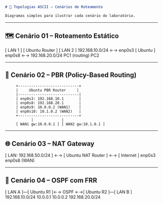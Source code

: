 ```markdown
# 🧱 Topologias ASCII – Cenários de Roteamento

Diagramas simples para ilustrar cada cenário do laboratório.
```
---

## 🗺️ Cenário 01 – Roteamento Estático
[ LAN 1 ] [ Ubuntu Router ] [ LAN 2 ] 192.168.10.0/24 ←→ enp0s3 [ Ubuntu ] enp0s8 ←→ 192.168.20.0/24 PC1 (routing) PC2

---

## 🧭 Cenário 02 – PBR (Policy-Based Routing)
         +----------------------------+
         |     Ubuntu PBR Router     |
         |----------------------------|
         | enp0s3: 192.168.10.1       |
         | enp0s8: 192.168.20.1       |
         | enp0s9: 10.0.0.2 (WAN1)    |
         | enp0s10: 10.1.0.2 (WAN2)   |
         +----------------------------+
                |             |
         [ WAN1 gw:10.0.0.1 ] [ WAN2 gw:10.1.0.1 ]
---

## 🌐 Cenário 03 – NAT Gateway
[ LAN: 192.168.50.0/24 ] ←→ [ Ubuntu NAT Router ] ←→ [ Internet ] enp0s3 enp0s8 (WAN)

---

## 📡 Cenário 04 – OSPF com FRR
[ LAN A ]—[ Ubuntu R1 ]←→ OSPF ←→[ Ubuntu R2 ]—[ LAN B ] 192.168.10.0/24 10.0.0.1 10.0.0.2 192.168.20.0/24

